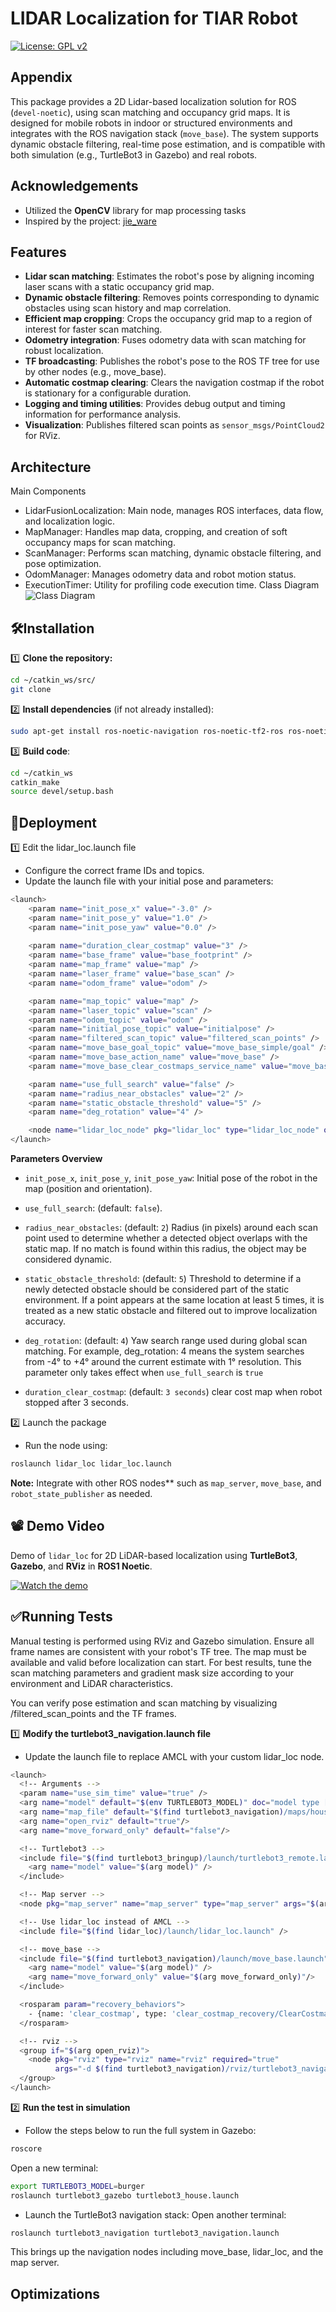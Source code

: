 

# LIDAR Localization for TIAR Robot



[![License: GPL v2](https://img.shields.io/badge/License-GPL%20v2-blue.svg)](https://www.gnu.org/licenses/old-licenses/gpl-2.0.en.html)


## Appendix

This package provides a 2D Lidar-based localization solution for ROS (`devel-noetic`), using scan matching and occupancy grid maps. It is designed for mobile robots in indoor or structured environments and integrates with the ROS navigation stack (`move_base`). The system supports dynamic obstacle filtering, real-time pose estimation, and is compatible with both simulation (e.g., TurtleBot3 in Gazebo) and real robots.

## Acknowledgements

- Utilized the **OpenCV** library for map processing tasks  
- Inspired by the project: [jie_ware](https://github.com/6-robot/jie_ware)



## Features

- **Lidar scan matching**: Estimates the robot's pose by aligning incoming laser scans with a static occupancy grid map.
- **Dynamic obstacle filtering**: Removes points corresponding to dynamic obstacles using scan history and map correlation.
- **Efficient map cropping**: Crops the occupancy grid map to a region of interest for faster scan matching.
- **Odometry integration**: Fuses odometry data with scan matching for robust localization.
- **TF broadcasting**: Publishes the robot's pose to the ROS TF tree for use by other nodes (e.g., move_base).
- **Automatic costmap clearing**: Clears the navigation costmap if the robot is stationary for a configurable duration.
- **Logging and timing utilities**: Provides debug output and timing information for performance analysis.
- **Visualization**: Publishes filtered scan points as `sensor_msgs/PointCloud2` for RViz.
## Architecture
Main Components
- LidarFusionLocalization: Main node, manages ROS interfaces, data flow, and localization logic.
- MapManager: Handles map data, cropping, and creation of soft occupancy maps for scan matching.
- ScanManager: Performs scan matching, dynamic obstacle filtering, and pose optimization.
- OdomManager: Manages odometry data and robot motion status.
- ExecutionTimer: Utility for profiling code execution time.
Class Diagram
![Class Diagram](docs/class_diagram.png)
## 🛠️Installation

1️⃣ **Clone the repository:**

```bash 
cd ~/catkin_ws/src/ 
git clone 
```
2️⃣ **Install dependencies** (if not already installed):
```bash
sudo apt-get install ros-noetic-navigation ros-noetic-tf2-ros ros-noetic-geometry-msgs ros-noetic-sensor-msgs ros-noetic-nav-msgs ros-noetic-actionlib ros-noetic-move-base-msgs libopencv-dev
```
3️⃣ **Build code**:
```bash 
cd ~/catkin_ws
catkin_make
source devel/setup.bash
```
## 🚀Deployment

1️⃣ Edit the lidar_loc.launch file
- Configure the correct frame IDs and topics.
- Update the launch file with your initial pose and parameters:
```bash
<launch>
    <param name="init_pose_x" value="-3.0" />
    <param name="init_pose_y" value="1.0" />
    <param name="init_pose_yaw" value="0.0" />
    
    <param name="duration_clear_costmap" value="3" />
    <param name="base_frame" value="base_footprint" />
    <param name="map_frame" value="map" />
    <param name="laser_frame" value="base_scan" />
    <param name="odom_frame" value="odom" />

    <param name="map_topic" value="map" />
    <param name="laser_topic" value="scan" />
    <param name="odom_topic" value="odom" />
    <param name="initial_pose_topic" value="initialpose" />
    <param name="filtered_scan_topic" value="filtered_scan_points" />
    <param name="move_base_goal_topic" value="move_base_simple/goal" />
    <param name="move_base_action_name" value="move_base" />
    <param name="move_base_clear_costmaps_service_name" value="move_base/clear_costmaps" />

    <param name="use_full_search" value="false" />
    <param name="radius_near_obstacles" value="2" />
    <param name="static_obstacle_threshold" value="5" />
    <param name="deg_rotation" value="4" />

    <node name="lidar_loc_node" pkg="lidar_loc" type="lidar_loc_node" output="screen" />
</launch>
```
**Parameters Overview**
+ `init_pose_x`, `init_pose_y`, `init_pose_yaw`: Initial pose of the robot in the map (position and orientation).

- `use_full_search`: (default: `false`).

- `radius_near_obstacles`: (default: `2`) Radius (in pixels) around each scan point used to determine whether a detected object overlaps with the static map. If no match is found within this radius, the object may be considered dynamic.

- `static_obstacle_threshold`: (default: `5`) Threshold to determine if a newly detected obstacle should be considered part of the static environment. If a point appears at the same location at least 5 times, it is treated as a new static obstacle and filtered out to improve localization accuracy.

- `deg_rotation`: (default: `4`) Yaw search range used during global scan matching. For example, deg_rotation: 4 means the system searches from -4° to +4° around the current estimate with 1° resolution. This parameter only takes effect when `use_full_search` is `true`

- `duration_clear_costmap`: (default: `3 seconds`) clear cost map when robot stopped after 3 seconds.

2️⃣ Launch the package
- Run the node using:
```bash
roslaunch lidar_loc lidar_loc.launch 
```
**Note:** Integrate with other ROS nodes** such as `map_server`, `move_base`, and `robot_state_publisher` as needed.

## 📽️ Demo Video

Demo of `lidar_loc` for 2D LiDAR-based localization using **TurtleBot3**, **Gazebo**, and **RViz** in **ROS1 Noetic**.

[![Watch the demo](https://img.youtube.com/vi/OZAix0l_Q6k/0.jpg)](https://www.youtube.com/watch?v=OZAix0l_Q6k)

## ✅Running Tests
Manual testing is performed using RViz and Gazebo simulation.
Ensure all frame names are consistent with your robot's TF tree.
The map must be available and valid before localization can start.
For best results, tune the scan matching parameters and gradient mask size according to your environment and LiDAR characteristics.

You can verify pose estimation and scan matching by visualizing /filtered_scan_points and the TF frames.

1️⃣ **Modify the turtlebot3_navigation.launch file**
- Update the launch file to replace AMCL with your custom lidar_loc node.
```bash
<launch>
  <!-- Arguments -->
  <param name="use_sim_time" value="true" />
  <arg name="model" default="$(env TURTLEBOT3_MODEL)" doc="model type [burger, waffle, waffle_pi]"/>
  <arg name="map_file" default="$(find turtlebot3_navigation)/maps/houseMap.yaml"/>
  <arg name="open_rviz" default="true"/>
  <arg name="move_forward_only" default="false"/>

  <!-- Turtlebot3 -->
  <include file="$(find turtlebot3_bringup)/launch/turtlebot3_remote.launch">
    <arg name="model" value="$(arg model)" />
  </include>

  <!-- Map server -->
  <node pkg="map_server" name="map_server" type="map_server" args="$(arg map_file)"/>

  <!-- Use lidar_loc instead of AMCL -->
  <include file="$(find lidar_loc)/launch/lidar_loc.launch" />

  <!-- move_base -->
  <include file="$(find turtlebot3_navigation)/launch/move_base.launch">
    <arg name="model" value="$(arg model)" />
    <arg name="move_forward_only" value="$(arg move_forward_only)"/>
  </include>

  <rosparam param="recovery_behaviors">
    - {name: 'clear_costmap', type: 'clear_costmap_recovery/ClearCostmapRecovery'}
  </rosparam>

  <!-- rviz -->
  <group if="$(arg open_rviz)"> 
    <node pkg="rviz" type="rviz" name="rviz" required="true"
          args="-d $(find turtlebot3_navigation)/rviz/turtlebot3_navigation.rviz"/>
  </group>
</launch>
```
2️⃣ **Run the test in simulation**
- Follow the steps below to run the full system in Gazebo:
```bash
roscore
```
Open a new terminal:
```bash
export TURTLEBOT3_MODEL=burger
roslaunch turtlebot3_gazebo turtlebot3_house.launch
```
- Launch the TurtleBot3 navigation stack:
Open another terminal:
```bash
roslaunch turtlebot3_navigation turtlebot3_navigation.launch
```
This brings up the navigation nodes including move_base, lidar_loc, and the map server.

## Optimizations


